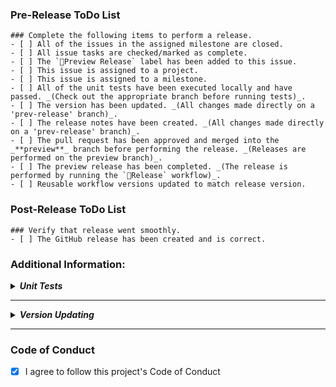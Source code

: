 ### Pre-Release ToDo List

```[tasklist]
### Complete the following items to perform a release.
- [ ] All of the issues in the assigned milestone are closed.
- [ ] All issue tasks are checked/marked as complete.
- [ ] The `🚀Preview Release` label has been added to this issue.
- [ ] This issue is assigned to a project.
- [ ] This issue is assigned to a milestone.
- [ ] All of the unit tests have been executed locally and have passed. _(Check out the appropriate branch before running tests)_.
- [ ] The version has been updated. _(All changes made directly on a 'prev-release' branch)_.
- [ ] The release notes have been created. _(All changes made directly on a 'prev-release' branch)_.
- [ ] The pull request has been approved and merged into the _**preview**_ branch before performing the release. _(Releases are performed on the preview branch)_.
- [ ] The preview release has been completed. _(The release is performed by running the `🚀Release` workflow)_.
- [ ] Reusable workflow versions updated to match release version.
```

### Post-Release ToDo List

```[tasklist]
### Verify that release went smoothly.
- [ ] The GitHub release has been created and is correct.
```

### Additional Information:

**_<details closed><summary>Unit Tests</summary>_**

Reasons for local unit test execution:
- Unit tests might pass locally but not in the CI environment during the status check process or vice-versa.
- Tests might pass on the developer's machine but not necessarily on the code reviewer's machine.
</details>

---

**_<details closed><summary>Version Updating</summary>_**

The version can be updated by setting the values of the `version` JSON value in the `deno.json` file.

``` json
{
	"version": "v1.2.3-preview.4",
    ...
}
```
</details>

---

### Code of Conduct

- [x]  I agree to follow this project's Code of Conduct
